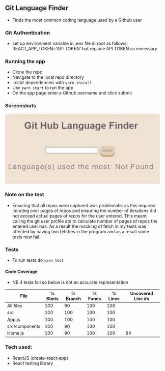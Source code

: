 ## Git Language Finder
- Finds the most common coding language used by a Github user

### Git Authentication
- set up environment variable in .env file in root as follows:
REACT_APP_TOKEN='API TOKEN' but replace API TOKEN as necessary

### Running the app
- Clone the repo
- Navigate to the local repo directory
- Install dependencies with ```yarn install```
- Use ```yarn start``` to run the app
- On the app page enter a Github username and click submit

### Screenshots
![home](screenshots/home.JPG)

### Note on the test
- Ensuring that all repos were captured was problematic as this required iterating over pages of repos and ensuring the number of iterations did not exceed actual pages of repos for the user entered.  This meant calling the git user profile api to calculate number of pages of repos the entered user has.  As a result the mocking of fetch in my tests was affected by having two fetches in the program and as a result some tests now fail.  

### Tests
- To run tests do ```yarn test```

#### Code Coverage
- NB 4 tests fail so below is not an accurate representation

File            | % Stmts | % Branch | % Funcs | % Lines | Uncovered Line #s
----------------|---------|----------|---------|---------|-------------------
All files       |     100 |       90 |     100 |     100 |
 src            |     100 |      100 |     100 |     100 |
  App.js        |     100 |      100 |     100 |     100 |
 src/components |     100 |       90 |     100 |     100 |
  Home.js       |     100 |       90 |     100 |     100 | 84


### Tech used:
- ReactJS (create-react-app)
- React testing library
